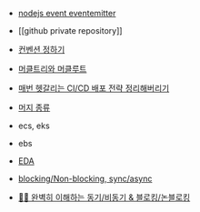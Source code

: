 - [nodejs event eventemitter](https://iskull-dev.tistory.com/198)
- [[github private repository]]
- [컨벤션 정하기](https://techblog.woowahan.com/9804/)
- [머클트리와 머클루트](https://ohou.se/productions/971178/selling)
- [매번 헷갈리는 CI/CD 배포 전략 정리해버리기](https://dev.classmethod.jp/articles/ci-cd-deployment-strategies-kr/)
- [머지 종류](https://minemanemo.tistory.com/46)

- ecs, eks
- ebs

- [EDA](https://medium.com/dtevangelist/event-driven-microservice-%EB%9E%80-54b4eaf7cc4a)
- [blocking/Non-blocking, sync/async](https://velog.io/@maketheworldwise/SyncAsync-BlockingNon-Blocking-%EB%AC%B4%EC%8A%A8-%EC%B0%A8%EC%9D%B4%EC%9D%BC%EA%B9%8C)
- [👩‍💻 완벽히 이해하는 동기/비동기 & 블로킹/논블로킹](https://inpa.tistory.com/entry/%F0%9F%91%A9%E2%80%8D%F0%9F%92%BB-%EB%8F%99%EA%B8%B0%EB%B9%84%EB%8F%99%EA%B8%B0-%EB%B8%94%EB%A1%9C%ED%82%B9%EB%85%BC%EB%B8%94%EB%A1%9C%ED%82%B9-%EA%B0%9C%EB%85%90-%EC%A0%95%EB%A6%AC)
